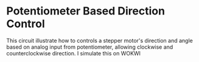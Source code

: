 <h1>Potentiometer Based Direction Control </h1>
<p>This circuit illustrate how to controls a stepper motor's direction and angle based on analog input from potentiometer, allowing clockwise and counterclockwise direction. I simulate this on WOKWI </p>
